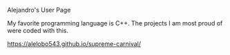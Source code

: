 Alejandro's User Page

My favorite programming language is C++. The projects I am most proud of were coded with this.

https://alelobo543.github.io/supreme-carnival/

